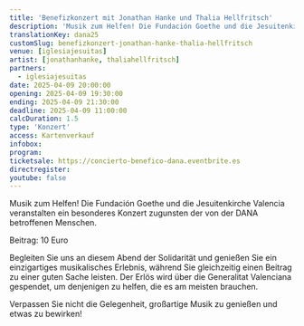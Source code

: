 ```yaml
---
title: 'Benefizkonzert mit Jonathan Hanke und Thalia Hellfritsch'
description: 'Musik zum Helfen! Die Fundación Goethe und die Jesuitenkirche Valencia veranstalten ein besonderes Konzert zugunsten der von der DANA betroffenen Menschen.'
translationKey: dana25
customSlug: benefizkonzert-jonathan-hanke-thalia-hellfritsch
venue: [iglesiajesuitas]
artist: [jonathanhanke, thaliahellfritsch]
partners:
  - iglesiajesuitas
date: 2025-04-09 20:00:00
opening: 2025-04-09 19:30:00
ending: 2025-04-09 21:30:00
deadline: 2025-04-09 11:00:00
calcDuration: 1.5
type: 'Konzert'
access: Kartenverkauf
infobox:
program:
ticketsale: https://concierto-benefico-dana.eventbrite.es
directregister:
youtube: false
---
```


Musik zum Helfen! Die Fundación Goethe und die Jesuitenkirche Valencia veranstalten ein besonderes Konzert zugunsten der von der DANA betroffenen Menschen.

Beitrag: 10 Euro

Begleiten Sie uns an diesem Abend der Solidarität und genießen Sie ein einzigartiges musikalisches Erlebnis, während Sie gleichzeitig einen Beitrag zu einer guten Sache leisten. Der Erlös wird über die Generalitat Valenciana gespendet, um denjenigen zu helfen, die es am meisten brauchen.

Verpassen Sie nicht die Gelegenheit, großartige Musik zu genießen und etwas zu bewirken!
